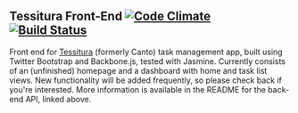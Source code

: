 ## Tessitura Front-End [![Code Climate](https://codeclimate.com/github/danascheider/canto-front-end/badges/gpa.svg)](https://codeclimate.com/github/danascheider/canto-front-end) [![Build Status](https://travis-ci.org/danascheider/tessitura-front-end.svg?branch=staging)](https://travis-ci.org/danascheider/tessitura-front-end)
Front end for [Tessitura](https://github.com/danascheider/tessitura) (formerly Canto) task management app, built using Twitter Bootstrap and Backbone.js, tested with Jasmine. Currently consists of an (unfinished) homepage and a dashboard with home and task list views. New functionality will be added frequently, so please check back if you're interested. More information is available in the README for the back-end API, linked above.
